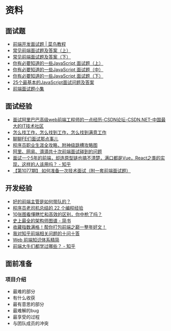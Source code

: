 # 资料

## 面试题

- [前端开发面试题 | 菜鸟教程](http://www.runoob.com/w3cnote/front-end-developer-questions-and-answers.html)
- [常见前端面试题及答案（上）](https://mp.weixin.qq.com/s/k0abS9b3A6DLC6PXgT7aXA)
- [常见前端面试题及答案（下）](https://mp.weixin.qq.com/s/C2923e-KEnxgMkk8WUnLSw)
- [你有必要知道的一些JavaScript 面试题（上）](https://mp.weixin.qq.com/s/TdjkVhUAf0BIS5xu8S4kWA)
- [你有必要知道的一些JavaScript 面试题（中）](https://mp.weixin.qq.com/s/_887CjxwzyeczSlqYynYWA)
- [你有必要知道的一些JavaScript 面试题（下）](https://mp.weixin.qq.com/s/0Go2pF3cU3Cs0SKYiOuXFw)
- [25个最基本的JavaScript面试问题及答案](https://mp.weixin.qq.com/s/w5Q9dD8ru8fwcRZa2_-cJw)
- [前端面试题小集](https://mp.weixin.qq.com/s/HkWDZuGanNjr82Bd2VgZ0g)

## 面试经验

- [面试阿里巴巴高级web前端工程师的一点经历-CSDN论坛-CSDN.NET-中国最大的IT技术社区](http://bbs.csdn.net/topics/390721495)
- [怎么找工作，怎么找到工作，怎么找到满意工作](https://mp.weixin.qq.com/s/tUDGgRd7lp4IERoG5hF9oA)
- [聊聊FE们面试那点事儿](https://mp.weixin.qq.com/s/X5FI3KXrQ_nPEGt9VT3BnA)
- [程序员职业生涯全攻略，附神级跳槽攻略图](https://mp.weixin.qq.com/s/5dkG4wys3QMg0vbC1dQ1uw)
- [阿里、网易、滴滴共十次前端面试碰到的问题](https://mp.weixin.qq.com/s/T0EIVvXqnncFG_KA1SRKZg)
- [面试一个5年的前端，却连原型链也搞不清楚，满口都是Vue，React之类的实现，这样的人该用吗？ - 知乎](https://www.zhihu.com/question/60165921?utm_medium=social&utm_source=wechat_timeline&from=timeline)
- [【第1077期】 如何准备一次技术面试（附一套前端面试题）](https://mp.weixin.qq.com/s/3wLapBlb9TWIPLt3_y3NRw)

## 开发经验

- [好的前端主管是如何带队的？](https://mp.weixin.qq.com/s/pAhvXLjgAUnw-dYuontUpw)
- [程序员老司机总结的 22 个编程经验](https://mp.weixin.qq.com/s/3n2mAnduMWPJEwJu8hI91Q)
- [10张图看懂瞎忙和高效的区别，你中枪了吗？](https://mp.weixin.qq.com/s/lo8dGHRjD5USWPAUpm0vTw)
- [史上最全的架构师图谱 - 简书](http://www.jianshu.com/p/c8382065bd2b?from=timeline)
- [收藏指数满格！帮你打包前端之巅一整年好文！](https://mp.weixin.qq.com/s/mye4S3ITuKUeWGW7Ttv27g)
- [我对知乎前端相关问题的十问十答](https://mp.weixin.qq.com/s/RefTu6GXwUT_myw6RajphQ)
- [Web 前端知识体系精简](https://mp.weixin.qq.com/s/bGsejgJSfVaFJaXJ3KziDg)
- [前端大牛们都学过哪些？ - 知乎](www.zhihu.com/question/22146521)

## 面前准备

### 项目介绍

- 最难的部分
- 有什么收获
- 最有意思的部分
- 最难解的bug
- 最享受的过程
- 与团队成员的冲突